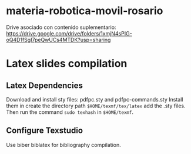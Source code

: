# materia-robotica-movil-rosario

Drive asociado con contenido suplementario:
https://drive.google.com/drive/folders/1xmjN4sPIG-oQ4D1fSgI7peQwUCs4MTDK?usp=sharing


# Latex slides compilation

## Latex Dependencies
Download and install sty files: pdfpc.sty and pdfpc-commands.sty
Install them in create the directory path `$HOME/texmf/tex/latex` add the .sty files. Then run the command `sudo texhash`  in `$HOME/texmf`.

## Configure Texstudio
Use biber biblatex for bibliography compilation.

